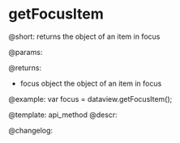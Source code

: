 getFocusItem
=============

@short: returns the object of an item in focus


@params:


@returns:
- focus		object		the object of an item in focus


@example:
var focus = dataview.getFocusItem();


@template: api_method
@descr:





@changelog:


